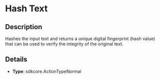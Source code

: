 
# Hash Text

## Description

Hashes the input text and returns a unique digital fingerprint (hash value) that can be used to verify the integrity of the original text.

## Details

- **Type**: sdkcore.ActionTypeNormal

